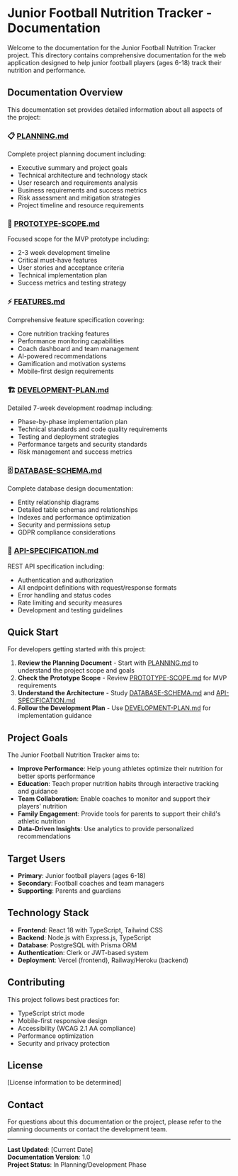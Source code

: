 # Junior Football Nutrition Tracker - Documentation

Welcome to the documentation for the Junior Football Nutrition Tracker project. This directory contains comprehensive documentation for the web application designed to help junior football players (ages 6-18) track their nutrition and performance.

## Documentation Overview

This documentation set provides detailed information about all aspects of the project:

### 📋 [PLANNING.md](./PLANNING.md)
Complete project planning document including:
- Executive summary and project goals
- Technical architecture and technology stack
- User research and requirements analysis
- Business requirements and success metrics
- Risk assessment and mitigation strategies
- Project timeline and resource requirements

### 🎯 [PROTOTYPE-SCOPE.md](./PROTOTYPE-SCOPE.md)
Focused scope for the MVP prototype including:
- 2-3 week development timeline
- Critical must-have features
- User stories and acceptance criteria
- Technical implementation plan
- Success metrics and testing strategy

### ⚡ [FEATURES.md](./FEATURES.md)
Comprehensive feature specification covering:
- Core nutrition tracking features
- Performance monitoring capabilities
- Coach dashboard and team management
- AI-powered recommendations
- Gamification and motivation systems
- Mobile-first design requirements

### 🏗️ [DEVELOPMENT-PLAN.md](./DEVELOPMENT-PLAN.md)
Detailed 7-week development roadmap including:
- Phase-by-phase implementation plan
- Technical standards and code quality requirements
- Testing and deployment strategies
- Performance targets and security standards
- Risk management and success metrics

### 🗄️ [DATABASE-SCHEMA.md](./DATABASE-SCHEMA.md)
Complete database design documentation:
- Entity relationship diagrams
- Detailed table schemas and relationships
- Indexes and performance optimization
- Security and permissions setup
- GDPR compliance considerations

### 🔗 [API-SPECIFICATION.md](./API-SPECIFICATION.md)
REST API specification including:
- Authentication and authorization
- All endpoint definitions with request/response formats
- Error handling and status codes
- Rate limiting and security measures
- Development and testing guidelines

## Quick Start

For developers getting started with this project:

1. **Review the Planning Document** - Start with [PLANNING.md](./PLANNING.md) to understand the project scope and goals
2. **Check the Prototype Scope** - Review [PROTOTYPE-SCOPE.md](./PROTOTYPE-SCOPE.md) for MVP requirements
3. **Understand the Architecture** - Study [DATABASE-SCHEMA.md](./DATABASE-SCHEMA.md) and [API-SPECIFICATION.md](./API-SPECIFICATION.md)
4. **Follow the Development Plan** - Use [DEVELOPMENT-PLAN.md](./DEVELOPMENT-PLAN.md) for implementation guidance

## Project Goals

The Junior Football Nutrition Tracker aims to:

- **Improve Performance**: Help young athletes optimize their nutrition for better sports performance
- **Education**: Teach proper nutrition habits through interactive tracking and guidance
- **Team Collaboration**: Enable coaches to monitor and support their players' nutrition
- **Family Engagement**: Provide tools for parents to support their child's athletic nutrition
- **Data-Driven Insights**: Use analytics to provide personalized recommendations

## Target Users

- **Primary**: Junior football players (ages 6-18)
- **Secondary**: Football coaches and team managers
- **Supporting**: Parents and guardians

## Technology Stack

- **Frontend**: React 18 with TypeScript, Tailwind CSS
- **Backend**: Node.js with Express.js, TypeScript
- **Database**: PostgreSQL with Prisma ORM
- **Authentication**: Clerk or JWT-based system
- **Deployment**: Vercel (frontend), Railway/Heroku (backend)

## Contributing

This project follows best practices for:
- TypeScript strict mode
- Mobile-first responsive design
- Accessibility (WCAG 2.1 AA compliance)
- Performance optimization
- Security and privacy protection

## License

[License information to be determined]

## Contact

For questions about this documentation or the project, please refer to the planning documents or contact the development team.

---

**Last Updated**: [Current Date]  
**Documentation Version**: 1.0  
**Project Status**: In Planning/Development Phase